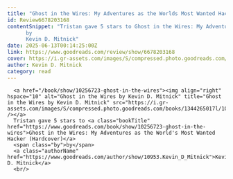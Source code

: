 ```yaml
---
title: "Ghost in the Wires: My Adventures as the Worlds Most Wanted Hacker"
id: Review6678203168
contentSnippet: "Tristan gave 5 stars to Ghost in the Wires: My Adventures as the World's Most Wanted Hacker (Hardcover)
      by
      Kevin D. Mitnick"
date: 2025-06-13T00:14:25:00Z
link: https://www.goodreads.com/review/show/6678203168
cover: https://i.gr-assets.com/images/S/compressed.photo.goodreads.com/books/1344265017l/10256723._MY75_.jpg
author: Kevin D. Mitnick
category: read
---
```


      
      <a href="/book/show/10256723-ghost-in-the-wires"><img align="right" hspace="10" alt="Ghost in the Wires by Kevin D. Mitnick" title="Ghost in the Wires by Kevin D. Mitnick" src="https://i.gr-assets.com/images/S/compressed.photo.goodreads.com/books/1344265017l/10256723._SY75_.jpg" /></a>
      Tristan gave 5 stars to <a class="bookTitle" href="https://www.goodreads.com/book/show/10256723-ghost-in-the-wires">Ghost in the Wires: My Adventures as the World's Most Wanted Hacker (Hardcover)</a>
      <span class="by">by</span>
      <a class="authorName" href="https://www.goodreads.com/author/show/10953.Kevin_D_Mitnick">Kevin D. Mitnick</a>
      <br/>